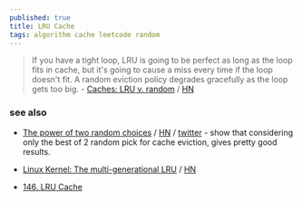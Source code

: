 ```yaml
---
published: true
title: LRU Cache
tags: algorithm cache leetcode random
---
```

> If you have a tight loop, LRU is going to be perfect as long as the loop fits in cache, but it's going to cause a miss every time if the loop doesn't fit. A random eviction policy degrades gracefully as the loop gets too big. - [Caches: LRU v. random](https://danluu.com/2choices-eviction/) / [HN](https://news.ycombinator.com/item?id=39093109)

### see also

- [The power of two random choices](https://brooker.co.za/blog/2012/01/17/two-random.html) / [HN](https://news.ycombinator.com/item?id=39283595) / [twitter](https://twitter.com/GrantSlatton/status/1754912113246798036) - show that considering only the best of 2 random pick for cache eviction, gives pretty good results.

- [Linux Kernel: The multi-generational LRU](https://lwn.net/Articles/851184/) / [HN](https://news.ycombinator.com/item?id=26858752) 

- [146. LRU Cache](https://leetcode.com/problems/lru-cache/)
